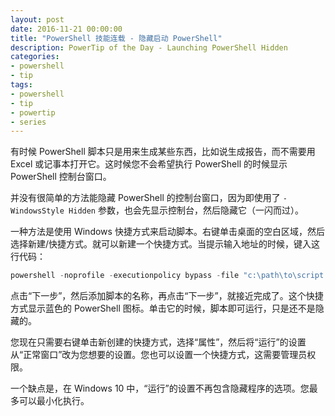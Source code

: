 ```yaml
---
layout: post
date: 2016-11-21 00:00:00
title: "PowerShell 技能连载 - 隐藏启动 PowerShell"
description: PowerTip of the Day - Launching PowerShell Hidden
categories:
- powershell
- tip
tags:
- powershell
- tip
- powertip
- series
---
```

有时候 PowerShell 脚本只是用来生成某些东西，比如说生成报告，而不需要用 Excel 或记事本打开它。这时候您不会希望执行 PowerShell 的时候显示 PowerShell 控制台窗口。

并没有很简单的方法能隐藏 PowerShell 的控制台窗口，因为即使用了 `-WindowsStyle Hidden` 参数，也会先显示控制台，然后隐藏它（一闪而过）。

一种方法是使用 Windows 快捷方式来启动脚本。右键单击桌面的空白区域，然后选择新建/快捷方式。就可以新建一个快捷方式。当提示输入地址的时候，键入这行代码：

```powershell
powershell -noprofile -executionpolicy bypass -file "c:\path\to\script.ps1"
```

点击“下一步”，然后添加脚本的名称，再点击“下一步”，就接近完成了。这个快捷方式显示蓝色的 PowerShell 图标。单击它的时候，脚本即可运行，只是还不是隐藏的。

您现在只需要右键单击新创建的快捷方式，选择“属性”，然后将“运行”的设置从“正常窗口”改为您想要的设置。您也可以设置一个快捷方式，这需要管理员权限。

一个缺点是，在 Windows 10 中，“运行”的设置不再包含隐藏程序的选项。您最多可以最小化执行。

<!--本文国际来源：[Launching PowerShell Hidden](http://community.idera.com/powershell/powertips/b/tips/posts/launching-powershell-hidden)-->
